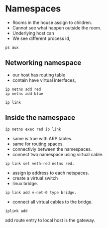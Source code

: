 # Namespaces
- Rooms in the house assign to children. 
- Cannot see what happen outside the room. 
- Underlying host can
- We see different process id, 
```commandline
ps aux
```

## Networking namespace
- our host has routing table
- contain have virtual interfaces,
```commandline
ip netns add red
ip netns add blue
```

```commandline
ip link
```
## Inside the namespace
```commandline
ip netns exec red ip link
```
- same is true with ARP tables.
- same for routing spaces.
- connectiviy between the namespaces.
- connect two namespace using virtual cable. 
```commandline
ip link set veth-red netns red.
```
- assign ip address to each netspaces.
- create a virtual switch 
- linux bridge. 
```commandline
ip link add v-net-0 type bridge.
```
- connect all virtual cables to the bridge.
```commandline
iplink add
```

add route entry to local host is the gateway.